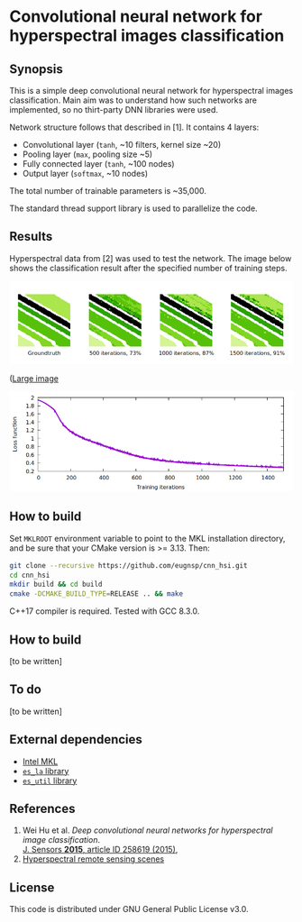 # Convolutional neural network for hyperspectral images classification

## Synopsis

This is a simple deep convolutional neural network for hyperspectral images
classification. Main aim was to understand how such networks are implemented,
so no thirt-party DNN libraries were used.

Network structure follows that described in [1]. It contains 4 layers:

* Convolutional layer (`tanh`, ~10 filters, kernel size ~20)
* Pooling layer (`max`, pooling size ~5)
* Fully connected layer (`tanh`, ~100 nodes)
* Output layer (`softmax`, ~10 nodes)

The total number of trainable parameters is ~35,000.

The standard thread support library is used to parallelize the code.

## Results

Hyperspectral data from [2] was used to test the network. The image below shows
the classification result after the specified number of training steps.

![Classification](example/salinas/salinas_sm.png)

([Large image](example/salinas/salinas.png)

![Loss function](example/salinas/salinas_loss_fn.png)

## How to build

Set `MKLROOT` environment variable to point to the MKL installation directory,
and be sure that your CMake version is >= 3.13. Then:

```sh
git clone --recursive https://github.com/eugnsp/cnn_hsi.git
cd cnn_hsi
mkdir build && cd build
cmake -DCMAKE_BUILD_TYPE=RELEASE .. && make
```

C++17 compiler is required. Tested with GCC 8.3.0.

## How to build

[to be written]

## To do

[to be written]

## External dependencies

* [Intel MKL](https://software.intel.com/en-us/mkl)
* [`es_la` library](https://github.com/eugnsp/es_la)
* [`es_util` library](https://github.com/eugnsp/es_util)

## References

1. Wei Hu et al. *Deep convolutional neural networks for hyperspectral image
classification*.\
[J. Sensors **2015**, article ID 258619 (2015)](https://doi.org/10.1155/2015/258619),
2. [Hyperspectral remote sensing scenes](http://www.ehu.eus/ccwintco/index.php?title=Hyperspectral_Remote_Sensing_Scenes)

## License

This code is distributed under GNU General Public License v3.0.
